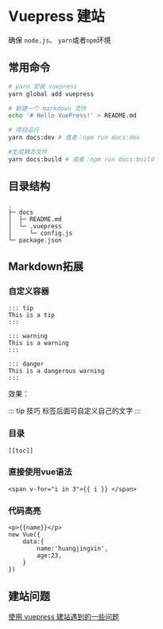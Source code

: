 # Vuepress 建站

确保 `node.js`、 `yarn`或者`npm`环境

## 常用命令

```bash
# yarn 安装 vuepress
yarn global add vuepress

# 新建一个 markdown 文件
echo '# Hello VuePress!' > README.md

# 项目运行
yarn docs:dev # 或者：npm run docs:dev

#生成静态文件
yarn docs:build # 或者：npm run docs:build
```

## 目录结构

```
.
├─ docs
│  ├─ README.md
│  └─ .vuepress
│     └─ config.js
└─ package.json
```

## Markdown拓展

### 自定义容器

```text
::: tip
This is a tip
:::

::: warning
This is a warning
:::

::: danger
This is a dangerous warning
:::
```

效果：

::: tip 技巧
标签后面可自定义自己的文字
:::

### 目录

```text
[[toc]]
```

### 直接使用vue语法

```vue
<span v-for="i in 3">{{ i }} </span>
```

### 代码高亮

```js{4}
<p>{{name}}</p>
new Vue({
    data:{
        name:'huangjingxin',
        age:23,
    }
})
```

## 建站问题

[使用 vuepress 建站遇到的一些问题](./vuepress-bugs.md)